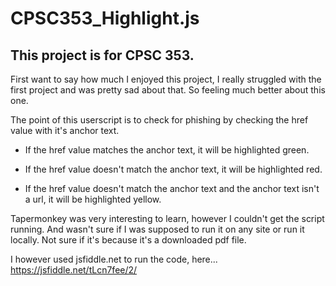 # CPSC353_Highlight.js

## This project is for CPSC 353.

First want to say how much I enjoyed this project,  I really struggled with the first project and was pretty sad about that.  So feeling much better about this one.  

The point of this userscript is to check for phishing by checking the href value with it's anchor text.

* If the href value matches the anchor text, it will be highlighted green.

* If the href value doesn't match the anchor text, it will be highlighted red.

* If the href value doesn't match the anchor text and the anchor text isn't a url, it will be highlighted yellow.  

Tapermonkey was very interesting to learn, however I couldn't get the script running. And wasn't sure if I was supposed to run it on any site or run it locally.  Not sure if it's because it's a downloaded pdf file.

I however used jsfiddle.net to run the code, here...  https://jsfiddle.net/tLcn7fee/2/

